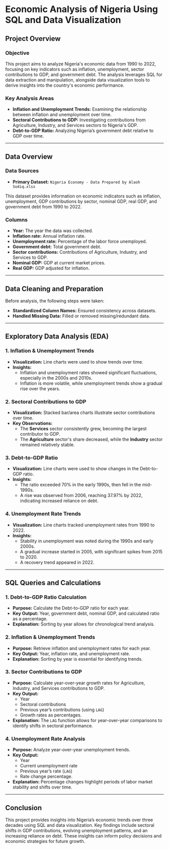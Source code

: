 # Economic Analysis of Nigeria Using SQL and Data Visualization  

## Project Overview

### Objective
This project aims to analyze Nigeria's economic data from 1990 to 2022, focusing on key indicators such as inflation, unemployment, sector contributions to GDP, and government debt. The analysis leverages SQL for data extraction and manipulation, alongside data visualization tools to derive insights into the country's economic performance.

### Key Analysis Areas
- **Inflation and Unemployment Trends:** Examining the relationship between inflation and unemployment over time.
- **Sectoral Contributions to GDP:** Investigating contributions from Agriculture, Industry, and Services sectors to Nigeria's GDP.
- **Debt-to-GDP Ratio:** Analyzing Nigeria’s government debt relative to GDP over time.

---

## Data Overview

### Data Sources
- **Primary Dataset:** `Nigeria Economy - Data Prepared by Alaoh Sodiq.xlsx`
  
This dataset provides information on economic indicators such as inflation, unemployment, GDP contributions by sector, nominal GDP, real GDP, and government debt from 1990 to 2022.

### Columns
- **Year:** The year the data was collected.
- **Inflation rate:** Annual inflation rate.
- **Unemployment rate:** Percentage of the labor force unemployed.
- **Government debt:** Total government debt.
- **Sector contributions:** Contributions of Agriculture, Industry, and Services to GDP.
- **Nominal GDP:** GDP at current market prices.
- **Real GDP:** GDP adjusted for inflation.

---

## Data Cleaning and Preparation
Before analysis, the following steps were taken:
- **Standardized Column Names:** Ensured consistency across datasets.
- **Handled Missing Data:** Filled or removed missing/redundant data.

---

## Exploratory Data Analysis (EDA)

### 1. Inflation & Unemployment Trends
- **Visualization:** Line charts were used to show trends over time.
- **Insights:**
  - Inflation and unemployment rates showed significant fluctuations, especially in the 2000s and 2010s.
  - Inflation is more volatile, while unemployment trends show a gradual rise over the years.

### 2. Sectoral Contributions to GDP
- **Visualization:** Stacked bar/area charts illustrate sector contributions over time.
- **Key Observations:**
  - The **Services** sector consistently grew, becoming the largest contributor to GDP.
  - The **Agriculture** sector's share decreased, while the **Industry** sector remained relatively stable.

### 3. Debt-to-GDP Ratio
- **Visualization:** Line charts were used to show changes in the Debt-to-GDP ratio.
- **Insights:**
  - The ratio exceeded 70% in the early 1990s, then fell in the mid-1990s.
  - A rise was observed from 2006, reaching 37.97% by 2022, indicating increased reliance on debt.

### 4. Unemployment Rate Trends
- **Visualization:** Line charts tracked unemployment rates from 1990 to 2022.
- **Insights:**
  - Stability in unemployment was noted during the 1990s and early 2000s.
  - A gradual increase started in 2005, with significant spikes from 2015 to 2020.
  - A recovery trend appeared in 2022.

---

## SQL Queries and Calculations

### 1. Debt-to-GDP Ratio Calculation
- **Purpose:** Calculate the Debt-to-GDP ratio for each year.
- **Key Output:** Year, government debt, nominal GDP, and calculated ratio as a percentage.
- **Explanation:** Sorting by year allows for chronological trend analysis.

### 2. Inflation & Unemployment Trends
- **Purpose:** Retrieve inflation and unemployment rates for each year.
- **Key Output:** Year, inflation rate, and unemployment rate.
- **Explanation:** Sorting by year is essential for identifying trends.

### 3. Sector Contributions to GDP
- **Purpose:** Calculate year-over-year growth rates for Agriculture, Industry, and Services contributions to GDP.
- **Key Output:** 
  - Year
  - Sectoral contributions
  - Previous year’s contributions (using `LAG`)
  - Growth rates as percentages.
- **Explanation:** The `LAG` function allows for year-over-year comparisons to identify shifts in sectoral performance.

### 4. Unemployment Rate Analysis
- **Purpose:** Analyze year-over-year unemployment trends.
- **Key Output:** 
  - Year
  - Current unemployment rate
  - Previous year’s rate (`LAG`)
  - Rate change percentage.
- **Explanation:** Percentage changes highlight periods of labor market stability and shifts over time.

---

## Conclusion
This project provides insights into Nigeria’s economic trends over three decades using SQL and data visualization. Key findings include sectoral shifts in GDP contributions, evolving unemployment patterns, and an increasing reliance on debt. These insights can inform policy decisions and economic strategies for future growth.


